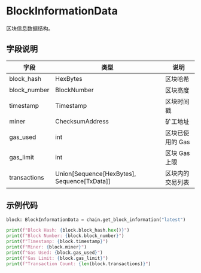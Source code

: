 # BlockInformationData

区块信息数据结构。

## 字段说明

| 字段         | 类型                                        | 说明             |
| ------------ | ------------------------------------------- | ---------------- |
| block_hash   | HexBytes                                    | 区块哈希         |
| block_number | BlockNumber                                 | 区块高度         |
| timestamp    | Timestamp                                   | 区块时间戳       |
| miner        | ChecksumAddress                             | 矿工地址         |
| gas_used     | int                                         | 区块已使用的 Gas |
| gas_limit    | int                                         | 区块 Gas 上限    |
| transactions | Union[Sequence[HexBytes], Sequence[TxData]] | 区块内的交易列表 |

## 示例代码

```python
block: BlockInformationData = chain.get_block_information("latest")

print(f"Block Hash: {block.block_hash.hex()}")
print(f"Block Number: {block.block_number}")
print(f"Timestamp: {block.timestamp}")
print(f"Miner: {block.miner}")
print(f"Gas Used: {block.gas_used}")
print(f"Gas Limit: {block.gas_limit}")
print(f"Transaction Count: {len(block.transactions)}")
```
